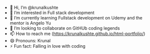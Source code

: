 - 👋 Hi, I’m @krunalkushte
- 👀 I’m interested in Full stack development
- 🌱 I’m currently learning Fullstack development on Udemy and the mentor is Angelo Yu
- 💞️ I’m looking to collaborate on GitHUb coding legends
- 📫 How to reach me (https://krunalkushte.github.io/html-portfolio/)
- 😄 Pronouns: Krunal
- ⚡ Fun fact: Falling in love with coding

<!---
krunalkushte/krunalkushte is a ✨ special ✨ repository because its `README.md` (this file) appears on your GitHub profile.
You can click the Preview link to take a look at your changes.
--->

